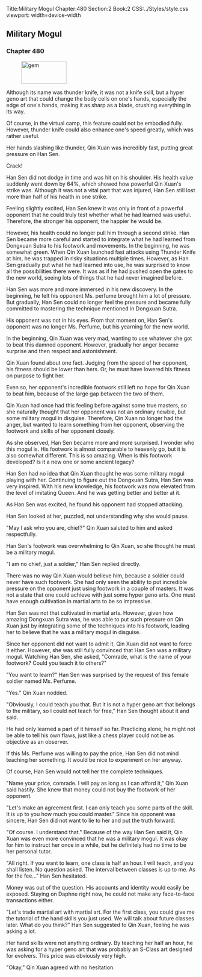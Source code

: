 Title:Military Mogul 
Chapter:480 
Section:2 
Book:2 
CSS:../Styles/style.css 
viewport: width=device-width
  
## Military Mogul
### Chapter 480
  
<figure>
	<img src="../Images/gem.gif" alt="gem" id="gem" width="120" height="60" />
</figure>
  

  
Although its name was thunder knife, it was not a knife skill, but a hyper geno art that could change the body cells on one's hands, especially the edge of one's hands, making it as sharp as a blade, crushing everything in its way.

Of course, in the virtual camp, this feature could not be embodied fully. However, thunder knife could also enhance one's speed greatly, which was rather useful.

Her hands slashing like thunder, Qin Xuan was incredibly fast, putting great pressure on Han Sen.

Crack!

Han Sen did not dodge in time and was hit on his shoulder. His health value suddenly went down by 64%, which showed how powerful Qin Xuan's strike was. Although it was not a vital part that was injured, Han Sen still lost more than half of his health in one strike.

Feeling slightly excited, Han Sen knew it was only in front of a powerful opponent that he could truly test whether what he had learned was useful. Therefore, the stronger his opponent, the happier he would be.

However, his health could no longer pull him through a second strike. Han Sen became more careful and started to integrate what he had learned from Dongxuan Sutra to his footwork and movements. In the beginning, he was somewhat green. When Qin Xuan launched fast attacks using Thunder Knife at him, he was trapped in risky situations multiple times. However, as Han Sen gradually put what he had learned into use, he was surprised to know all the possibilities there were. It was as if he had pushed open the gates to the new world, seeing lots of things that he had never imagined before.

Han Sen was more and more immersed in his new discovery. In the beginning, he felt his opponent Ms. perfume brought him a lot of pressure. But gradually, Han Sen could no longer feel the pressure and became fully committed to mastering the technique mentioned in Dongxuan Sutra.

His opponent was not in his eyes. From that moment on, Han Sen's opponent was no longer Ms. Perfume, but his yearning for the new world.

In the beginning, Qin Xuan was very mad, wanting to use whatever she got to beat this damned opponent. However, gradually her anger became surprise and then respect and astonishment.

Qin Xuan found about one fact. Judging from the speed of her opponent, his fitness should be lower than hers. Or, he must have lowered his fitness on purpose to fight her.

Even so, her opponent's incredible footwork still left no hope for Qin Xuan to beat him, because of the large gap between the two of them.

Qin Xuan had once had this feeling before against some true masters, so she naturally thought that her opponent was not an ordinary newbie, but some military mogul in disguise. Therefore, Qin Xuan no longer had the anger, but wanted to learn something from her opponent, observing the footwork and skills of her opponent closely.

As she observed, Han Sen became more and more surprised. I wonder who this mogul is. His footwork is almost comparable to heavenly go, but it is also somewhat different. This is so amazing. When is this footwork developed? Is it a new one or some ancient legacy?

Han Sen had no idea that Qin Xuan thought he was some military mogul playing with her. Continuing to figure out the Dongxuan Sutra, Han Sen was very inspired. With his new knowledge, his footwork was now elevated from the level of imitating Queen. And he was getting better and better at it.

As Han Sen was excited, he found his opponent had stopped attacking.

Han Sen looked at her, puzzled, not understanding why she would pause.

"May I ask who you are, chief?" Qin Xuan saluted to him and asked respectfully.

Han Sen's footwork was overwhelming to Qin Xuan, so she thought he must be a military mogul.

"I am no chief, just a soldier," Han Sen replied directly.

There was no way Qin Xuan would believe him, because a soldier could never have such footwork. She had only seen the ability to put incredible pressure on the opponent just using footwork in a couple of masters. It was not a state that one could achieve with just some hyper geno arts. One must have enough cultivation in martial arts to be so impressive.

Han Sen was not that cultivated in martial arts. However, given how amazing Dongxuan Sutra was, he was able to put such pressure on Qin Xuan just by integrating some of the techniques into his footwork, leading her to believe that he was a military mogul in disguise.

Since her opponent did not want to admit it, Qin Xuan did not want to force it either. However, she was still fully convinced that Han Sen was a military mogul. Watching Han Sen, she asked, "Comrade, what is the name of your footwork? Could you teach it to others?"

"You want to learn?" Han Sen was surprised by the request of this female soldier named Ms. Perfume.

"Yes." Qin Xuan nodded.

"Obviously, I could teach you that. But it is not a hyper geno art that belongs to the military, so I could not teach for free," Han Sen thought about it and said.

He had only learned a part of it himself so far. Practicing alone, he might not be able to tell his own flaws, just like a chess player could not be as objective as an observer.

If this Ms. Perfume was willing to pay the price, Han Sen did not mind teaching her something. It would be nice to experiment on her anyway.

Of course, Han Sen would not tell her the complete techniques.

"Name your price, comrade. I will pay as long as I can afford it," Qin Xuan said hastily. She knew that money could not buy the footwork of her opponent.

"Let's make an agreement first. I can only teach you some parts of the skill. It is up to you how much you could master." Since his opponent was sincere, Han Sen did not want to lie to her and put the truth forward.

"Of course. I understand that." Because of the way Han Sen said it, Qin Xuan was even more convinced that he was a military mogul. It was okay for him to instruct her once in a while, but he definitely had no time to be her personal tutor.

"All right. If you want to learn, one class is half an hour. I will teach, and you shall listen. No question asked. The interval between classes is up to me. As for the fee…" Han Sen hesitated.

Money was out of the question. His accounts and identity would easily be exposed. Staying on Daphne right now, he could not make any face-to-face transactions either.

"Let's trade martial art with martial art. For the first class, you could give me the tutorial of the hand skills you just used. We will talk about future classes later. What do you think?" Han Sen suggested to Qin Xuan, feeling he was asking a lot.

Her hand skills were not anything ordinary. By teaching her half an hour, he was asking for a hyper geno art that was probably an S-Class art designed for evolvers. This price was obviously very high.

"Okay," Qin Xuan agreed with no hesitation.